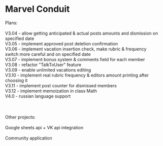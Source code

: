 # Marvel Conduit

Plans:\
\
V3.04 - allow getting anticipated & actual posts amounts and dismission on specified date\
V3.05 - implement approved post deletion confirmation\
V3.06 - implement vacation insertion check, make rubric & frequency switch more careful and on specified date\
V3.07 - implement bonus system & comments field for each member\
V3.08 - refactor "TalkToUser" feature\
V3.09 - enable unlimited vacations editing\
V3.10 - implement real rubric frequency & editors amount printing after choosing it\
V3.11 - implement post counter for dismissed members\
V3.12 - implement memoization in class Math\
V4.0 - russian language support\
\
\
\
Other projects:\
\
Google sheets api + VK api integration\
\
Community application
